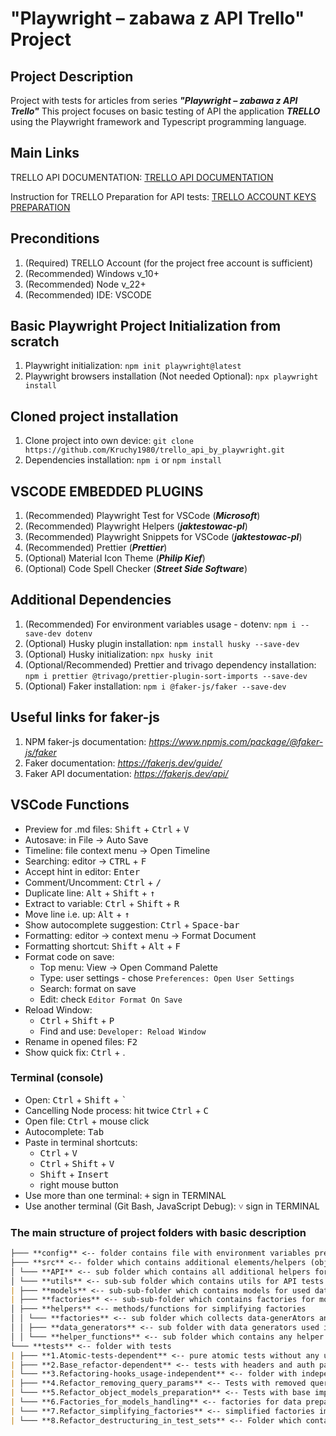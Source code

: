 # "Playwright – zabawa z API Trello" Project

## Project Description

Project with tests for articles from series **_"Playwright – zabawa z API Trello"_**
This project focuses on basic testing of API the application _**TRELLO**_ using the Playwright framework and Typescript programming language.

## Main Links

TRELLO API DOCUMENTATION: [TRELLO API DOCUMENTATION](https://developer.atlassian.com/cloud/trello/rest)

Instruction for TRELLO Preparation for API tests: [TRELLO ACCOUNT KEYS PREPARATION](https://developer.atlassian.com/cloud/trello/guides/rest-api/api-introduction/)

## Preconditions

1. (Required) TRELLO Account (for the project free account is sufficient)
2. (Recommended) Windows v_10+
3. (Recommended) Node v_22+
4. (Recommended) IDE: VSCODE

## Basic Playwright Project Initialization from scratch

1. Playwright initialization: `npm init playwright@latest`
2. Playwright browsers installation (Not needed Optional): `npx playwright install`

## Cloned project installation

1. Clone project into own device:
   `git clone https://github.com/Kruchy1980/trello_api_by_playwright.git`
2. Dependencies installation: `npm i` or `npm install`

## VSCODE EMBEDDED PLUGINS

1. (Recommended) Playwright Test for VSCode (**_Microsoft_**)
2. (Recommended) Playwright Helpers (**_jaktestowac-pl_**)
3. (Recommended) Playwright Snippets for VSCode (**_jaktestowac-pl_**)
4. (Recommended) Prettier (**_Prettier_**)
5. (Optional) Material Icon Theme (**_Philip Kief_**)
6. (Optional) Code Spell Checker (**_Street Side Software_**)

## Additional Dependencies

1. (Recommended) For environment variables usage - dotenv: `npm i --save-dev dotenv`
2. (Optional) Husky plugin installation: `npm install husky --save-dev`
3. (Optional) Husky initialization: `npx husky init`
4. (Optional/Recommended) Prettier and trivago dependency installation:
   `npm i prettier @trivago/prettier-plugin-sort-imports --save-dev`
5. (Optional) Faker installation: `npm i @faker-js/faker --save-dev`

## Useful links for faker-js

1. NPM faker-js documentation: _<https://www.npmjs.com/package/@faker-js/faker>_
2. Faker documentation: _<https://fakerjs.dev/guide/>_
3. Faker API documentation: _<https://fakerjs.dev/api/>_

## VSCode Functions

- Preview for .md files: <kbd>Shift</kbd> + <kbd>Ctrl</kbd> + <kbd>V</kbd>
- Autosave: in File -> Auto Save
- Timeline: file context menu -> Open Timeline
- Searching: editor -> <kbd>CTRL</kbd> + <kbd>F</kbd>
- Accept hint in editor: <kbd>Enter</kbd>
- Comment/Uncomment: <kbd>Ctrl</kbd> + <kbd>/</kbd>
- Duplicate line: <kbd>Alt</kbd> + <kbd>Shift</kbd> + <kbd>↑</kbd>
- Extract to variable: <kbd>Ctrl</kbd> + <kbd>Shift</kbd> + <kbd>R</kbd>
- Move line i.e. up: <kbd>Alt</kbd> + <kbd>↑</kbd>
- Show autocomplete suggestion: <kbd>Ctrl</kbd> + <kbd>Space-bar</kbd>
- Formatting: editor -> context menu -> Format Document
- Formatting shortcut: <kbd>Shift</kbd> + <kbd>Alt</kbd> + <kbd>F</kbd>
- Format code on save:
  - Top menu: View -> Open Command Palette
  - Type: user settings - chose `Preferences: Open User Settings`
  - Search: format on save
  - Edit: check `Editor Format On Save`
- Reload Window:
  - <kbd>Ctrl</kbd> + <kbd>Shift</kbd> + <kbd>P</kbd>
  - Find and use: `Developer: Reload Window`
- Rename in opened files: <kbd>F2</kbd>
- Show quick fix: <kbd>Ctrl</kbd> + </kbd>.</kbd>

### Terminal (console)

- Open: <kbd>Ctrl</kbd> + <kbd>Shift</kbd> + <kbd>`</kbd>
- Cancelling Node process: hit twice <kbd>Ctrl</kbd> + <kbd>C</kbd>
- Open file: <kbd>Ctrl</kbd> + mouse click
- Autocomplete: <kbd>Tab</kbd>
- Paste in terminal shortcuts:
  - <kbd>Ctrl</kbd> + <kbd>V</kbd>
  - <kbd>Ctrl</kbd> + <kbd>Shift</kbd> + <kbd>V</kbd>
  - <kbd>Shift</kbd> + <kbd>Insert</kbd>
  - right mouse button
- Use more than one terminal: <kbd>+</kbd> sign in TERMINAL
- Use another terminal (Git Bash, JavaScript Debug): <kbd>˅</kbd> sign in TERMINAL

### The main structure of project folders with basic description

```markdown
├─── **config** <-- folder contains file with environment variables preparation
├─── **src** <-- folder which contains additional elements/helpers (objects, functions, etc.)
│ └─── **API** <-- sub folder which contains all additional helpers for API Tests
│ └─── **utils** <-- sub-sub folder which contains utils for API tests
| ├─── **models** <-- sub-sub-folder which contains models for used data in tests
| ├─── **factories** <-- sub-sub-folder which contains factories for models handling
│ ├─── **helpers** <-- methods/functions for simplifying factories
│ │ └─── **factories** <-- sub folder which collects data-generAtors and helper functions | | for factories simplifying
│ │ ├─── **data_generators** <-- sub folder with data generators used in factories
│ │ └─── **helper_functions** <-- sub folder which contains any helper functions
└─── **tests** <-- folder with tests
| ├─── **1.Atomic-tests-dependent** <-- pure atomic tests without any updates
| ├─── **2.Base_refactor-dependent** <-- tests with headers and auth params separated to external file
| └─── **3.Refactoring-hooks_usage-independent** <-- folder with independent tests
| ├─── **4.Refactor_removing_query_params** <-- Tests with removed query params from endpoints
| └─── **5.Refactor_object_models_preparation** <-- Tests with base implementation of models
| └─── **6.Factories_for_models_handling** <-- factories for data preparation and implementation
| └─── **7.Refactor_simplifying_factories** <-- simplified factories implemented
| └─── **8.Refactor_destructuring_in_test_sets** <-- Folder which contains all tests with destructured needed objects
```
